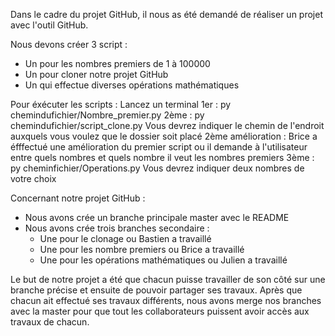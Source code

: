 Dans le cadre du projet GitHub, il nous as été demandé de réaliser un projet avec l'outil GitHub.

Nous devons créer 3 script :
- Un pour les nombres premiers de 1 à 100000
- Un pour cloner notre projet GitHub
- Un qui effectue diverses opérations mathématiques

Pour éxécuter les scripts : 
Lancez un terminal
1er : py chemindufichier/Nombre_premier.py
2ème : py chemindufichier/script_clone.py
Vous devrez indiquer le chemin de l'endroit auxquels vous voulez que le dossier soit placé
2ème amélioration : Brice a éfffectué une amélioration du premier script ou il demande à l'utilisateur entre quels nombres et quels nombre il veut les nombres premiers 
3ème : py cheminfichier/Operations.py
Vous devrez indiquer deux nombres de votre choix


Concernant notre projet GitHub :
- Nous avons crée un branche principale master avec le README
- Nous avons crée trois branches secondaire :
	- Une pour le clonage ou Bastien a travaillé
	- Une pour les nombre premiers ou Brice a travaillé
	- Une pour les opérations mathématiques ou Julien a travaillé

Le but de notre projet a été que chacun puisse travailler de son côté sur une branche précise et ensuite de pouvoir partager ses travaux.
Après que chacun ait effectué ses travaux différents, nous avons merge nos branches avec la master pour que tout les collaborateurs puissent avoir accès aux travaux de chacun.

